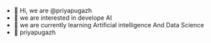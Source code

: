- 👋 Hi, we are @priyapugazh
- 👀 we are interested in develope AI
- 🌱 we are currently learning Artificial intelligence And Data Science 
- 💞️ priyapugazh

<!---
priyapugazh/priyapugazh is a ✨ special ✨ repository because its `README.md` (this file) appears on your GitHub profile.
You can click the Preview link to take a look at your changes.
--->
